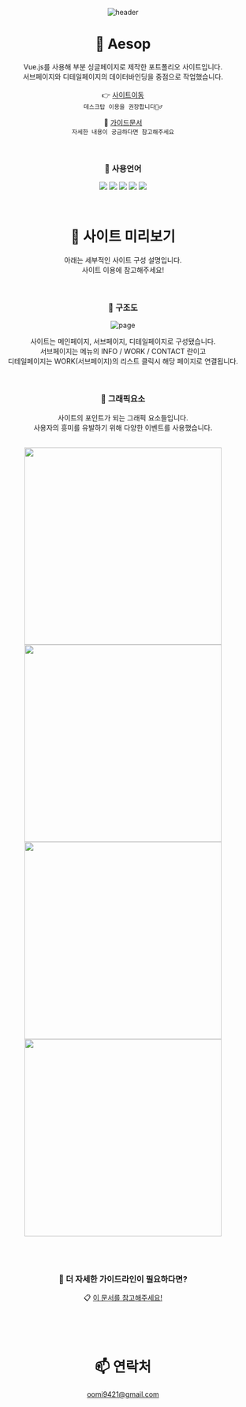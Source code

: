 <div align=center>
  
![header](https://capsule-render.vercel.app/api?type=waving&color=0:3f8e58,50:8cc161,100:92c06c&height=200&section=header&text=Aesop&fontColor=fff&fontSize=70&fontAlign=50&fontAlignY=40)


# 🌿 Aesop

Vue.js를 사용해 부분 싱글페이지로 제작한 포트폴리오 사이트입니다.<br>
서브페이지와 디테일페이지의 데이터바인딩을 중점으로 작업했습니다.<br>
<br>
👉 <a href="https://bbbgoat.github.io/Aesop/main/index.html/">사이트이동</a> <br>
`데스크탑 이용을 권장합니다🙇‍♂️`<br>

📎 <a href="https://bbbgoat.github.io/Aesop/aesop_guide.pdf">가이드문서</a> <br>
`자세한 내용이 궁금하다면 참고해주세요`<br>


<br>

### 🌱 사용언어

<img src="https://img.shields.io/badge/Vue.js-4FC08D?style=flat&logo=Vue.js&logoColor=white"/> <img src="https://img.shields.io/badge/html5-E34F26?style=flat&logo=html5&logoColor=white"/> <img src="https://img.shields.io/badge/css3-1572B6?style=flat&logo=css3&logoColor=white"/> <img src="https://img.shields.io/badge/javascript-F7DF1E?style=flat&logo=javascript&logoColor=white"/> <img src="https://img.shields.io/badge/jquery-0769AD?style=flat&logo=jquery&logoColor=white"/>

<br>



# 🌿 사이트 미리보기

아래는 세부적인 사이트 구성 설명입니다.<br>
사이트 이용에 참고해주세요!

<br>

### 🌱 구조도

![page](https://user-images.githubusercontent.com/120539949/255511124-e17c7ee9-6ec9-4b59-b6a8-9d92f5476217.png)

사이트는 메인페이지, 서브페이지, 디테일페이지로 구성됐습니다. <br>
서브페이지는 메뉴의 INFO / WORK / CONTACT 란이고 <br>
디테일페이지는 WORK(서브페이지)의 리스트 클릭시 해당 페이지로 연결됩니다.

<br>

### 🌱 그래픽요소

사이트의 포인트가 되는 그래픽 요소들입니다. <br>
사용자의 흥미를 유발하기 위해 다양한 이벤트를 사용했습니다.<br>

<br>
<img src="https://user-images.githubusercontent.com/120539949/252867059-e14ce744-70f5-4b25-847a-f01c0c401b20.gif" width="400px" />
<img src="https://user-images.githubusercontent.com/120539949/252867748-c922d3ff-8ed5-4959-881f-611f59e12b4a.gif" width="400px" />
<img src="https://user-images.githubusercontent.com/120539949/252865447-f97ad51f-4357-4340-956c-ec2252e53d6e.gif" width="400px" />
<img src="https://user-images.githubusercontent.com/120539949/252867792-ee1388de-1b89-44b2-9908-51966ecb7e28.gif" width="400px" />
<br>


<br>
<br>
<br>


### 📎 더 자세한 가이드라인이 필요하다면?

📋 <a href="https://bbbgoat.github.io/Studio-app/studio_guide.pdf">이 문서를 참고해주세요!</a>

<br>
<br>
<br>

# 📫 연락처
oomi9421@gmail.com

</div>

<br>
<br>


